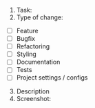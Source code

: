 1. Task:
2. Type of change:

- [ ] Feature
- [ ] Bugfix
- [ ] Refactoring
- [ ] Styling
- [ ] Documentation
- [ ] Tests
- [ ] Project settings / configs

3. Description
4. Screenshot:

